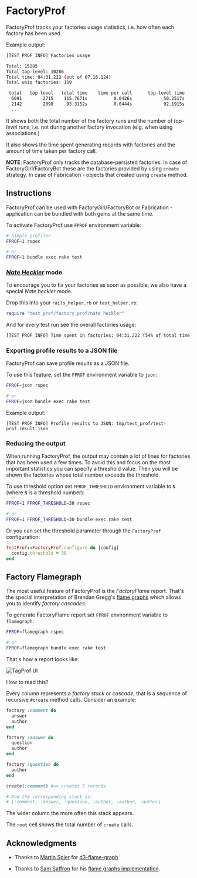 # FactoryProf

FactoryProf tracks your factories usage statistics, i.e. how often each factory has been used.

Example output:

```sh
[TEST PROF INFO] Factories usage

Total: 15285
Total top-level: 10286
Total time: 04:31.222 (out of 07.16.124)
Total uniq factories: 119

 total   top-level   total time    time per call      top-level time            name
  6091        2715    115.7671s          0.0426s            50.2517s            user
  2142        2098     93.3152s          0.0444s            92.1915s            post
  ...
```

It shows both the total number of the factory runs and the number of _top-level_ runs, i.e. not during another factory invocation (e.g. when using associations.)

It also shows the time spent generating records with factories and the amount of time taken per factory call.

**NOTE**: FactoryProf only tracks the database-persisted factories. In case of FactoryGirl/FactoryBot these are the factories provided by using `create` strategy. In case of Fabrication - objects that created using `create` method.

## Instructions

FactoryProf can be used with FactoryGirl/FactoryBot or Fabrication - application can be bundled with both gems at the same time.

To activate FactoryProf use `FPROF` environment variable:

```sh
# Simple profiler
FPROF=1 rspec

# or
FPROF=1 bundle exec rake test
```

### [_Nate Heckler_](https://twitter.com/nateberkopec/status/1389945187766456333) mode

To encourage you to fix your factories as soon as possible, we also have a special _Nate heckler_ mode.

Drop this into your `rails_helper.rb` or `test_helper.rb`:

```ruby
require "test_prof/factory_prof/nate_heckler"
```

And for every test run see the overall factories usage:

```sh
[TEST PROF INFO] Time spent in factories: 04:31.222 (54% of total time)
```

### Exporting profile results to a JSON file

FactoryProf can save profile results as a JSON file.

To use this feature, set the `FPROF` environment variable to `json`:

```sh
FPROF=json rspec

# or
FPROF=json bundle exec rake test
```

Example output:

```
[TEST PROF INFO] Profile results to JSON: tmp/test_prof/test-prof.result.json
```

### Reducing the output

When running FactoryProf, the output may contain a lot of lines for factories that has been used a few times.
To avoid this and focus on the most important statistics you can specify a threshold value. Then you will be shown the factories whose total number exceeds the threshold.

To use threshold option set `FPROF_THRESHOLD` environment variable to `N` (where `N` is a threshold number):

```sh
FPROF=1 FPROF_THRESHOLD=30 rspec

# or
FPROF=1 FPROF_THRESHOLD=30 bundle exec rake test
```

Or you can set the threshold parameter through the `FactoryProf` configuration:

```ruby
TestProf::FactoryProf.configure do |config|
  config.threshold = 30
end
```

## Factory Flamegraph

The most useful feature of FactoryProf is the _FactoryFlame_ report. That's the special interpretation of Brendan Gregg's [flame graphs](http://www.brendangregg.com/flamegraphs.html) which allows you to identify _factory cascades_.

To generate FactoryFlame report set `FPROF` environment variable to `flamegraph`:

```sh
FPROF=flamegraph rspec

# or
FPROF=flamegraph bundle exec rake test
```

That's how a report looks like:

<img alt="TagProf UI" data-origin="/assets/factory-flame.gif" src="/assets/factory-flame.gif">

How to read this?

Every column represents a _factory stack_ or _cascade_, that is a sequence of recursive `#create` method calls. Consider an example:

```ruby
factory :comment do
  answer
  author
end

factory :answer do
  question
  author
end

factory :question do
  author
end

create(:comment) #=> creates 5 records

# And the corresponding stack is:
# [:comment, :answer, :question, :author, :author, :author]
```

The wider column the more often this stack appears.

The `root` cell shows the total number of `create` calls.

## Acknowledgments

- Thanks to [Martin Spier](https://github.com/spiermar) for [d3-flame-graph](https://github.com/spiermar/d3-flame-graph)

- Thanks to [Sam Saffron](https://github.com/SamSaffron) for his [flame graphs implementation](https://github.com/SamSaffron/flamegraph).
